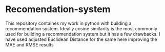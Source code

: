 # Recomendation-system
This repository containes my work in python with building a recommendation system. Ideally cosine similarity is the most commonly used for building a recommendation system but it has a few drawbacks. I have used adjusted Euclidean Distance for the same here improving the MAE and RMSE results 
